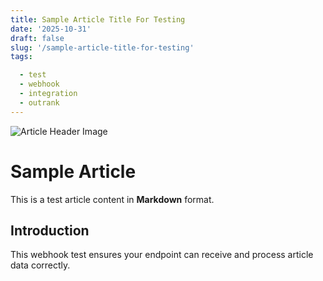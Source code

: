 ```yaml
---
title: Sample Article Title For Testing
date: '2025-10-31'
draft: false
slug: '/sample-article-title-for-testing'
tags:

  - test
  - webhook
  - integration
  - outrank
---
```


![Article Header Image](https://via.placeholder.com/800x600/4F46E5/FFFFFF?text=Test+Article+Image)

# Sample Article

This is a test article content in **Markdown** format.

## Introduction

This webhook test ensures your endpoint can receive and process article data correctly.
